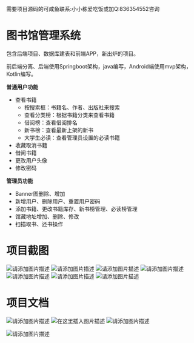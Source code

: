 需要项目源码的可咸鱼联系:小小栋爱吃饭或加Q:836354552咨询
# 图书馆管理系统

包含后端项目、数据库建表和前端APP，新出炉的项目。

前后端分离、后端使用Springboot架构，java编写，Android端使用mvp架构，Kotlin编写。

**普通用户功能**
- 查看书籍
  - 按搜索框：书籍名、作者、出版社来搜索
  - 查看分类榜：根据书籍分类来查看书籍
  - 借阅榜：查看借阅排名
  - 新书榜：查看最新上架的新书
  - 大学生必读：查看管理员设置的必读书籍
- 收藏取消书籍
- 借阅书籍
- 更改用户头像
- 修改密码

**管理员功能**
- Banner图删除、增加
- 新增用户、删除用户、重置用户密码
- 添加书籍、更改书籍库存、新书榜管理、必读榜管理
- 馆藏地址增加、删除、修改
- 扫描取书、还书操作

# 项目截图
![请添加图片描述](https://img-blog.csdnimg.cn/6651ab09ce8b461aa781f0716f137089.jpeg)
![请添加图片描述](https://img-blog.csdnimg.cn/e2c7944287ee4944867c33e512fb16a5.jpeg)
![请添加图片描述](https://img-blog.csdnimg.cn/44187e6a171a4611bf0bb5587f117997.jpeg)
![请添加图片描述](https://img-blog.csdnimg.cn/cf45f4f3fded409696bda9ab1642ff89.jpeg)
![请添加图片描述](https://img-blog.csdnimg.cn/b38dff27fd0d46b9a58df8b497e16cff.jpeg)
![请添加图片描述](https://img-blog.csdnimg.cn/8d08fa27ca5e4cc1870f3201a1693a69.jpeg)
![请添加图片描述](https://img-blog.csdnimg.cn/83c42ba006ea401c86256eebb2c2cb26.jpeg)


# 项目文档

![请添加图片描述](https://img-blog.csdnimg.cn/0d64af18404944bf8e6bd5b021d73908.jpeg)
![在这里插入图片描述](https://img-blog.csdnimg.cn/4435c83477144a41a2810a392b9dbb6a.png)
![请添加图片描述](https://img-blog.csdnimg.cn/4a1b375369e8469b979cbd70c4f3a108.jpeg)

![请添加图片描述](https://img-blog.csdnimg.cn/a6ed711099d1465fa06037e895dc46f4.jpeg)
